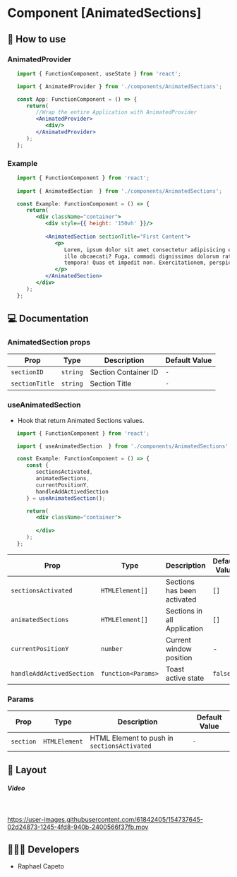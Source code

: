 # Component [AnimatedSections]


## 🚀 How to use

### AnimatedProvider
```jsx
   import { FunctionComponent, useState } from 'react';

   import { AnimatedProvider } from './components/AnimatedSections';

   const App: FunctionComponent = () => {
      return(
         //Wrap the entire Application with AnimatedProvider
         <AnimatedProvider>
            <div/>
         </AnimatedProvider>
      );
   };
```

### Example 
```jsx
   import { FunctionComponent } from 'react';
   
   import { AnimatedSection  } from './components/AnimatedSections';

   const Example: FunctionComponent = () => {
      return(
         <div className="container">
            <div style={{ height: '150vh' }}/>
            
            <AnimatedSection sectionTitle="First Content">
               <p>
                  Lorem, ipsum dolor sit amet consectetur adipisicing elit. Quisquam deserunt veniam 
                  illo obcaecati? Fuga, commodi dignissimos dolorum ratione dolor quae animi eum 
                  tempora! Quas et impedit non. Exercitationem, perspiciatis architecto.
               </p>
            </AnimatedSection>
         </div>
      );
   };
```


## 💻 Documentation

### AnimatedSection props

| Prop | Type | Description                                                                                                                                         | Default Value |
| --------- | -------- | ------------------------------------------------------------------------------------------------------------------------------------------------------- | ----------------- |
| `sectionID`  | `string` | Section Container ID |`-` |
| `sectionTitle`  | `string` | Section Title | `-`|


### useAnimatedSection 
- Hook that return Animated Sections values. 

```jsx
   import { FunctionComponent } from 'react';

   import { useAnimatedSection  } from './components/AnimatedSections';

   const Example: FunctionComponent = () => {
      const { 
         sectionsActivated, 
         animatedSections, 
         currentPositionY, 
         handleAddActivedSection 
      } = useAnimatedSection();

      return(
         <div className="container">
           
         </div>
      );
   };

```

| Prop | Type | Description                                                                                                                                         | Default Value |
| --------- | -------- | ------------------------------------------------------------------------------------------------------------------------------------------------------- | ----------------- |
| `sectionsActivated`  | `HTMLElement[]` | Sections has been activated | `[]` |
| `animatedSections`  | `HTMLElement[]` |  Sections in all Application | `[]` | 
| `currentPositionY`  | `number` | Current window position | - |
| `handleAddActivedSection`  | `function<Params>` | Toast active state  | `false` |

### Params

| Prop | Type | Description                                                                                                                                         | Default Value |
| --------- | -------- | ------------------------------------------------------------------------------------------------------------------------------------------------------- | ----------------- |
| `section`  | `HTMLElement` | HTML Element to push in `sectionsActivated` |`-` |


## 🔖 Layout

<h5>Video</h5>
<br/>
<p align="left">



https://user-images.githubusercontent.com/61842405/154737645-02d24873-1245-4fd8-940b-2400566f37fb.mov


</p>


## 👨🏻‍💻 Developers
- Raphael Capeto


